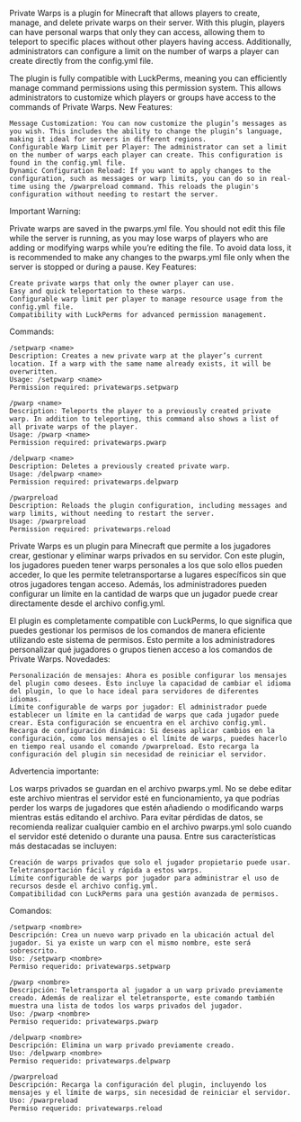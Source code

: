 Private Warps is a plugin for Minecraft that allows players to create, manage, and delete private warps on their server. With this plugin, players can have personal warps that only they can access, allowing them to teleport to specific places without other players having access. Additionally, administrators can configure a limit on the number of warps a player can create directly from the config.yml file.

The plugin is fully compatible with LuckPerms, meaning you can efficiently manage command permissions using this permission system. This allows administrators to customize which players or groups have access to the commands of Private Warps.
New Features:

    Message Customization: You can now customize the plugin’s messages as you wish. This includes the ability to change the plugin’s language, making it ideal for servers in different regions.
    Configurable Warp Limit per Player: The administrator can set a limit on the number of warps each player can create. This configuration is found in the config.yml file.
    Dynamic Configuration Reload: If you want to apply changes to the configuration, such as messages or warp limits, you can do so in real-time using the /pwarpreload command. This reloads the plugin's configuration without needing to restart the server.

Important Warning:

Private warps are saved in the pwarps.yml file. You should not edit this file while the server is running, as you may lose warps of players who are adding or modifying warps while you’re editing the file. To avoid data loss, it is recommended to make any changes to the pwarps.yml file only when the server is stopped or during a pause.
Key Features:

    Create private warps that only the owner player can use.
    Easy and quick teleportation to these warps.
    Configurable warp limit per player to manage resource usage from the config.yml file.
    Compatibility with LuckPerms for advanced permission management.

Commands:

    /setpwarp <name>
    Description: Creates a new private warp at the player’s current location. If a warp with the same name already exists, it will be overwritten.
    Usage: /setpwarp <name>
    Permission required: privatewarps.setpwarp

    /pwarp <name>
    Description: Teleports the player to a previously created private warp. In addition to teleporting, this command also shows a list of all private warps of the player.
    Usage: /pwarp <name>
    Permission required: privatewarps.pwarp

    /delpwarp <name>
    Description: Deletes a previously created private warp.
    Usage: /delpwarp <name>
    Permission required: privatewarps.delpwarp

    /pwarpreload
    Description: Reloads the plugin configuration, including messages and warp limits, without needing to restart the server.
    Usage: /pwarpreload
    Permission required: privatewarps.reload

Private Warps es un plugin para Minecraft que permite a los jugadores crear, gestionar y eliminar warps privados en su servidor. Con este plugin, los jugadores pueden tener warps personales a los que solo ellos pueden acceder, lo que les permite teletransportarse a lugares específicos sin que otros jugadores tengan acceso. Además, los administradores pueden configurar un límite en la cantidad de warps que un jugador puede crear directamente desde el archivo config.yml.

El plugin es completamente compatible con LuckPerms, lo que significa que puedes gestionar los permisos de los comandos de manera eficiente utilizando este sistema de permisos. Esto permite a los administradores personalizar qué jugadores o grupos tienen acceso a los comandos de Private Warps.
Novedades:

    Personalización de mensajes: Ahora es posible configurar los mensajes del plugin como desees. Esto incluye la capacidad de cambiar el idioma del plugin, lo que lo hace ideal para servidores de diferentes idiomas.
    Límite configurable de warps por jugador: El administrador puede establecer un límite en la cantidad de warps que cada jugador puede crear. Esta configuración se encuentra en el archivo config.yml.
    Recarga de configuración dinámica: Si deseas aplicar cambios en la configuración, como los mensajes o el límite de warps, puedes hacerlo en tiempo real usando el comando /pwarpreload. Esto recarga la configuración del plugin sin necesidad de reiniciar el servidor.

Advertencia importante:

Los warps privados se guardan en el archivo pwarps.yml. No se debe editar este archivo mientras el servidor esté en funcionamiento, ya que podrías perder los warps de jugadores que estén añadiendo o modificando warps mientras estás editando el archivo. Para evitar pérdidas de datos, se recomienda realizar cualquier cambio en el archivo pwarps.yml solo cuando el servidor esté detenido o durante una pausa.
Entre sus características más destacadas se incluyen:

    Creación de warps privados que solo el jugador propietario puede usar.
    Teletransportación fácil y rápida a estos warps.
    Límite configurable de warps por jugador para administrar el uso de recursos desde el archivo config.yml.
    Compatibilidad con LuckPerms para una gestión avanzada de permisos.

Comandos:

    /setpwarp <nombre>
    Descripción: Crea un nuevo warp privado en la ubicación actual del jugador. Si ya existe un warp con el mismo nombre, este será sobrescrito.
    Uso: /setpwarp <nombre>
    Permiso requerido: privatewarps.setpwarp

    /pwarp <nombre>
    Descripción: Teletransporta al jugador a un warp privado previamente creado. Además de realizar el teletransporte, este comando también muestra una lista de todos los warps privados del jugador.
    Uso: /pwarp <nombre>
    Permiso requerido: privatewarps.pwarp

    /delpwarp <nombre>
    Descripción: Elimina un warp privado previamente creado.
    Uso: /delpwarp <nombre>
    Permiso requerido: privatewarps.delpwarp

    /pwarpreload
    Descripción: Recarga la configuración del plugin, incluyendo los mensajes y el límite de warps, sin necesidad de reiniciar el servidor.
    Uso: /pwarpreload
    Permiso requerido: privatewarps.reload
